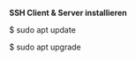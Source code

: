 <b>SSH Client & Server installieren</b>
<p>
  <p>
    <p>$ sudo apt update</p>
<p>$ sudo apt upgrade</p>
